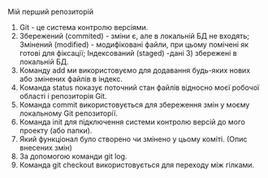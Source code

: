 Мій перший репозиторій
1) Git - це система контролю версіями.
2) Збережений (commited) - зміни є, але в локальній БД не входять; Змінений (modified) - модифіковані файли, при цьому помічені як готові для фіксації; Індексований (staged) -дані 3) збережені в локальній БД.
5) Команду add ми використовуємо для додавання будь-яких нових або змінених файлів в індекс.
6) Команда status показує поточний стан файлів відносно моєї робочої області і репозиторія Git.
7) Команда commit використовується для збереження змін у моєму локальному Git репозиторії.
8) Команда init для підключення системи контролю версій до мого проекту (або папки).
9) Який функціонал було створено чи змінено у цьому коміті. (Опис внесених змін)
10) За допомогою команди git log.
11) Команда git checkout використовується для переходу між гілками.

